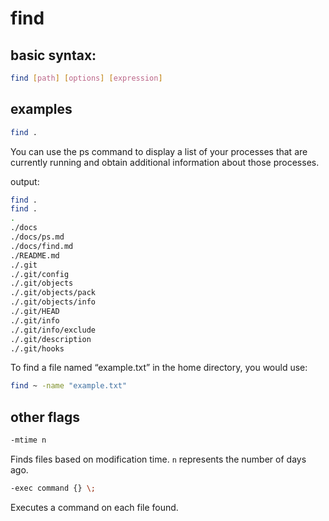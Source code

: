 # find

## basic syntax:
```bash
find [path] [options] [expression]
```

## examples

```bash
find .
```
You can use the ps command to display a list of your processes that are currently running and obtain additional information about those processes.

output:
```bash
find .
find .
.
./docs
./docs/ps.md
./docs/find.md
./README.md
./.git
./.git/config
./.git/objects
./.git/objects/pack
./.git/objects/info
./.git/HEAD
./.git/info
./.git/info/exclude
./.git/description
./.git/hooks
```

To find a file named “example.txt” in the home directory, you would use:

```bash
find ~ -name "example.txt"
```

## other flags

```bash
-mtime n 
```
Finds files based on modification time. `n` represents the number of days ago.

```bash
-exec command {} \; 
```
Executes a command on each file found.
